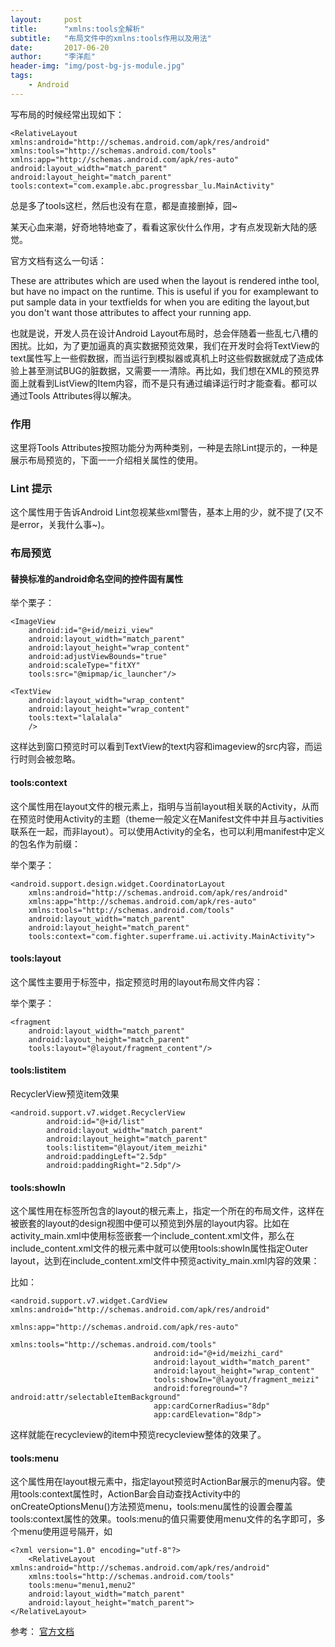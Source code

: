 ```yaml
---
layout:     post
title:      "xmlns:tools全解析"
subtitle:   "布局文件中的xmlns:tools作用以及用法"
date:       2017-06-20
author:     "李洋彪"
header-img: "img/post-bg-js-module.jpg"
tags:
    - Android
---
```


写布局的时候经常出现如下：

	<RelativeLayout xmlns:android="http://schemas.android.com/apk/res/android"
    xmlns:tools="http://schemas.android.com/tools"
    xmlns:app="http://schemas.android.com/apk/res-auto"
    android:layout_width="match_parent"
    android:layout_height="match_parent"
    tools:context="com.example.abc.progressbar_lu.MainActivity"

总是多了tools这栏，然后也没有在意，都是直接删掉，囧~

某天心血来潮，好奇地特地查了，看看这家伙什么作用，才有点发现新大陆的感觉。

官方文档有这么一句话：

These are attributes which are used when the layout is rendered inthe tool, but have no impact on the runtime. This is useful if you for examplewant to put sample data in your textfields for when you are editing the layout,but you don't want those attributes to affect your running app.

也就是说，开发人员在设计Android Layout布局时，总会伴随着一些乱七八槽的困扰。比如，为了更加逼真的真实数据预览效果，我们在开发时会将TextView的text属性写上一些假数据，而当运行到模拟器或真机上时这些假数据就成了造成体验上甚至测试BUG的脏数据，又需要一一清除。再比如，我们想在XML的预览界面上就看到ListView的Item内容，而不是只有通过编译运行时才能查看。都可以通过Tools Attributes得以解决。

### 作用
这里将Tools Attributes按照功能分为两种类别，一种是去除Lint提示的，一种是展示布局预览的，下面一一介绍相关属性的使用。

### Lint 提示
这个属性用于告诉Android Lint忽视某些xml警告，基本上用的少，就不提了(又不是error，关我什么事~)。

### 布局预览

#### 替换标准的android命名空间的控件固有属性

举个栗子：

	<ImageView
        android:id="@+id/meizi_view"
        android:layout_width="match_parent"
        android:layout_height="wrap_content"
        android:adjustViewBounds="true"
        android:scaleType="fitXY"
        tools:src="@mipmap/ic_launcher"/>

    <TextView
        android:layout_width="wrap_content"
        android:layout_height="wrap_content"
        tools:text="lalalala"
        />
这样达到窗口预览时可以看到TextView的text内容和imageview的src内容，而运行时则会被忽略。

#### tools:context
这个属性用在layout文件的根元素上，指明与当前layout相关联的Activity，从而在预览时使用Activity的主题（theme一般定义在Manifest文件中并且与activities联系在一起，而非layout）。可以使用Activity的全名，也可以利用manifest中定义的包名作为前缀：

举个栗子：

	<android.support.design.widget.CoordinatorLayout
	    xmlns:android="http://schemas.android.com/apk/res/android"
	    xmlns:app="http://schemas.android.com/apk/res-auto"
	    xmlns:tools="http://schemas.android.com/tools"
	    android:layout_width="match_parent"
	    android:layout_height="match_parent"
	    tools:context="com.fighter.superframe.ui.activity.MainActivity">

#### tools:layout
这个属性主要用于标签中，指定预览时用的layout布局文件内容：

举个栗子：

	<fragment
		android:layout_width="match_parent"
		android:layout_height="match_parent"
		tools:layout="@layout/fragment_content"/>

#### tools:listitem
RecyclerView预览item效果

	<android.support.v7.widget.RecyclerView
            android:id="@+id/list"
            android:layout_width="match_parent"
            android:layout_height="match_parent"
            tools:listitem="@layout/item_meizhi"
            android:paddingLeft="2.5dp"
            android:paddingRight="2.5dp"/>


#### tools:showIn
这个属性用在标签所包含的layout的根元素上，指定一个所在的布局文件，这样在被嵌套的layout的design视图中便可以预览到外层的layout内容。比如在activity_main.xml中使用<include>标签嵌套一个include_content.xml文件，那么在include_content.xml文件的根元素中就可以使用tools:showIn属性指定Outer layout，达到在include_content.xml文件中预览activity_main.xml内容的效果：

比如：

	<android.support.v7.widget.CardView xmlns:android="http://schemas.android.com/apk/res/android"
                                    xmlns:app="http://schemas.android.com/apk/res-auto"
                                    xmlns:tools="http://schemas.android.com/tools"
                                    android:id="@+id/meizhi_card"
                                    android:layout_width="match_parent"
                                    android:layout_height="wrap_content"
                                    tools:showIn="@layout/fragment_meizi"
                                    android:foreground="?android:attr/selectableItemBackground"
                                    app:cardCornerRadius="8dp"
                                    app:cardElevation="8dp">

这样就能在recycleview的item中预览recycleview整体的效果了。

#### tools:menu
这个属性用在layout根元素中，指定layout预览时ActionBar展示的menu内容。使用tools:context属性时，ActionBar会自动查找Activity中的onCreateOptionsMenu()方法预览menu，tools:menu属性的设置会覆盖tools:context属性的效果。tools:menu的值只需要使用menu文件的名字即可，多个menu使用逗号隔开，如

	<?xml version="1.0" encoding="utf-8"?>
		<RelativeLayout xmlns:android="http://schemas.android.com/apk/res/android"
	    xmlns:tools="http://schemas.android.com/tools"
	    tools:menu="menu1,menu2"
	    android:layout_width="match_parent"
	    android:layout_height="match_parent">
	</RelativeLayout>

参考：
[官方文档](http://tools.android.com/tech-docs/tools-attributes)